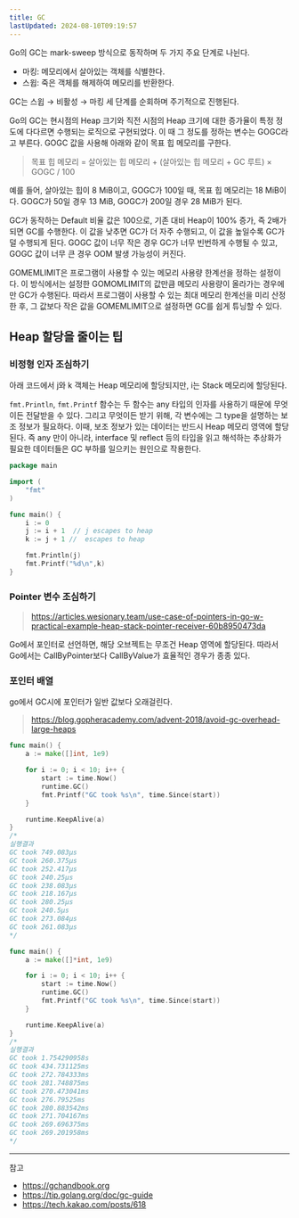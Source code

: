 ```yaml
---
title: GC
lastUpdated: 2024-08-10T09:19:57
---
```

Go의 GC는 mark-sweep 방식으로 동작하며 두 가지 주요 단계로 나뉜다.

- 마킹: 메모리에서 살아있는 객체를 식별한다.
- 스윕: 죽은 객체를 해제하여 메모리를 반환한다.

GC는 스윕 → 비활성 → 마킹 세 단계를 순회하며 주기적으로 진행된다.

Go의 GC는 현시점의 Heap 크기와 직전 시점의 Heap 크기에 대한 증가율이 특정 정도에 다다르면 수행되는 로직으로 구현되었다. 이 때 그 정도를 정하는 변수는 GOGC라고 부른다. GOGC 값을 사용해 아래와 같이 목표 힙 메모리를 구한다.  

> 목표 힙 메모리 = 살아있는 힙 메모리 + (살아있는 힙 메모리 + GC 루트) × GOGC / 100

예를 들어, 살아있는 힙이 8 MiB이고, GOGC가 100일 때, 목표 힙 메모리는 18 MiB이다. GOGC가 50일 경우 13 MiB, GOGC가 200일 경우 28 MiB가 된다.

GC가 동작하는 Default 비율 값은 100으로, 기존 대비 Heap이 100% 증가, 즉 2배가 되면 GC를 수행한다. 이 값을 낮추면 GC가 더 자주 수행되고, 이 값을 높일수록 GC가 덜 수행되게 된다. GOGC 값이 너무 작은 경우 GC가 너무 빈번하게 수행될 수 있고, GOGC 값이 너무 큰 경우 OOM 발생 가능성이 커진다.

GOMEMLIMIT은 프로그램이 사용할 수 있는 메모리 사용량 한계선을 정하는 설정이다. 이 방식에서는 설정한 GOMOMLIMIT의 값만큼 메모리 사용량이 올라가는 경우에만 GC가 수행된다. 따라서 프로그램이 사용할 수 있는 최대 메모리 한계선을 미리 산정한 후, 그 값보다 작은 값을 GOMEMLIMIT으로 설정하면 GC를 쉽게 튜닝할 수 있다.

## Heap 할당을 줄이는 팁

### 비정형 인자 조심하기

아래 코드에서 j와 k 객체는 Heap 메모리에 할당되지만, i는 Stack 메모리에 할당된다.

`fmt.Println`, `fmt.Printf` 함수는 두 함수는 any 타입의 인자를 사용하기 때문에 무엇이든 전달받을 수 있다. 그리고 무엇이든 받기 위해, 각 변수에는 그 type을 설명하는 보조 정보가 필요하다. 이때, 보조 정보가 있는 데이터는 반드시 Heap 메모리 영역에 할당된다. 즉 any 만이 아니라, interface 및 reflect 등의 타입을 읽고 해석하는 추상화가 필요한 데이터들은 GC 부하를 일으키는 원인으로 작용한다. 

```go
package main

import (
    "fmt"
)

func main() {
    i := 0
    j := i + 1  // j escapes to heap
    k := j + 1 //  escapes to heap

    fmt.Println(j)
    fmt.Printf("%d\n",k)
}
```

### Pointer 변수 조심하기

> https://articles.wesionary.team/use-case-of-pointers-in-go-w-practical-example-heap-stack-pointer-receiver-60b8950473da

Go에서 포인터로 선언하면, 해당 오브젝트는 무조건 Heap 영역에 할당된다. 따라서 Go에서는 CallByPointer보다 CallByValue가 효율적인 경우가 종종 있다.

### 포인터 배열

go에서 GC시에 포인터가 일반 값보다 오래걸린다.

> https://blog.gopheracademy.com/advent-2018/avoid-gc-overhead-large-heaps

```go
func main() {
	a := make([]int, 1e9)

	for i := 0; i < 10; i++ {
		start := time.Now()
		runtime.GC()
		fmt.Printf("GC took %s\n", time.Since(start))
	}

	runtime.KeepAlive(a)
}
/*
실행결과
GC took 749.083µs
GC took 260.375µs
GC took 252.417µs
GC took 240.25µs
GC took 238.083µs
GC took 218.167µs
GC took 280.25µs
GC took 240.5µs
GC took 273.084µs
GC took 261.083µs
*/
```

```go
func main() {
	a := make([]*int, 1e9)

	for i := 0; i < 10; i++ {
		start := time.Now()
		runtime.GC()
		fmt.Printf("GC took %s\n", time.Since(start))
	}

	runtime.KeepAlive(a)
}
/*
실행결과
GC took 1.754290958s
GC took 434.731125ms
GC took 272.784333ms
GC took 281.748875ms
GC took 270.473041ms
GC took 276.79525ms
GC took 280.883542ms
GC took 271.704167ms
GC took 269.696375ms
GC took 269.201958ms
*/
```


---
참고
- https://gchandbook.org
- https://tip.golang.org/doc/gc-guide
- https://tech.kakao.com/posts/618
